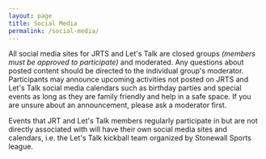 ```yaml
---
layout: page
title: Social Media
permalink: /social-media/
---
```

All social media sites for JRTS and Let's Talk are closed groups *(members must be approved to participate)* and moderated. Any questions about posted content should be directed to the individual group's moderator.
Participants may announce upcoming activities not posted on JRTS and Let's Talk social media calendars such as birthday parties and special events as long as they are family friendly and help in a safe space. If you are unsure about an announcement, please ask a moderator first.

Events that JRT and Let's Talk members regularly participate in but are not directly associated with will have their own social media sites and calendars, i.e. the Let's Talk kickball team organized by Stonewall Sports league.